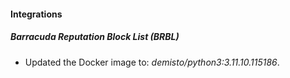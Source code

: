 
#### Integrations

##### Barracuda Reputation Block List (BRBL)
- Updated the Docker image to: *demisto/python3:3.11.10.115186*.


